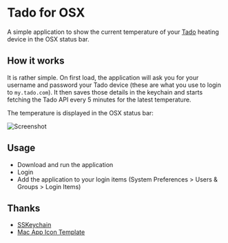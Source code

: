 # Tado for OSX

A simple application to show the current temperature of your [Tado](http://www.tado.com/de-en/) heating device in the OSX status bar.

## How it works

It is rather simple. On first load, the application will ask you for your username and password your Tado device (these are what you use to login to `my.tado.com`). It then saves those details in the keychain and starts fetching the Tado API every 5 minutes for the latest temperature.

The temperature is displayed in the OSX status bar:

![Screenshot](http://i.imgur.com/mnZdAHm.png)

## Usage

- Download and run the application
- Login
- Add the application to your login items (System Preferences > Users & Groups > Login Items)

## Thanks

- [SSKeychain](https://github.com/soffes/sskeychain)
- [Mac App Icon Template](http://blog.dfilimonov.com/2013/07/08/mac-app-icon-template-for-photoshop.html)